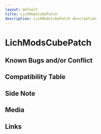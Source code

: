 ```yaml
---
layout: default
title: LichModsCubePatch
description: LichModsCubePatch description
---
```


# LichModsCubePatch

## Known Bugs and/or Conflict

## Compatibility Table

## Side Note

## Media

## Links
